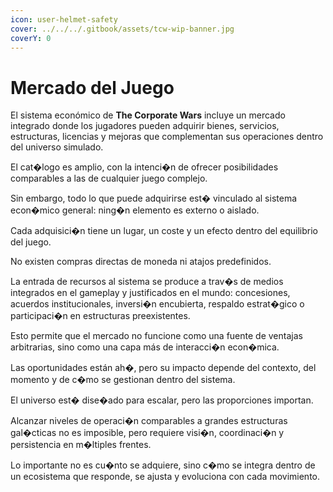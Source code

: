 ```yaml
---
icon: user-helmet-safety
cover: ../../../.gitbook/assets/tcw-wip-banner.jpg
coverY: 0
---
```


# Mercado del Juego

El sistema económico de **The Corporate Wars** incluye un mercado integrado donde los jugadores pueden adquirir bienes, servicios, estructuras, licencias y mejoras que complementan sus operaciones dentro del universo simulado.

El cat�logo es amplio, con la intenci�n de ofrecer posibilidades comparables a las de cualquier juego complejo.

Sin embargo, todo lo que puede adquirirse est� vinculado al sistema econ�mico general: ning�n elemento es externo o aislado.

Cada adquisici�n tiene un lugar, un coste y un efecto dentro del equilibrio del juego.

No existen compras directas de moneda ni atajos predefinidos.

La entrada de recursos al sistema se produce a trav�s de medios integrados en el gameplay y justificados en el mundo: concesiones, acuerdos institucionales, inversi�n encubierta, respaldo estrat�gico o participaci�n en estructuras preexistentes.

Esto permite que el mercado no funcione como una fuente de ventajas arbitrarias, sino como una capa más de interacci�n econ�mica.

Las oportunidades están  ah�, pero su impacto depende del contexto, del momento y de c�mo se gestionan dentro del sistema.

El universo est� dise�ado para escalar, pero las proporciones importan.

Alcanzar niveles de operaci�n comparables a grandes estructuras gal�cticas no es imposible, pero requiere visi�n, coordinaci�n y persistencia en m�ltiples frentes.

Lo importante no es cu�nto se adquiere, sino c�mo se integra dentro de un ecosistema que responde, se ajusta y evoluciona con cada movimiento.
